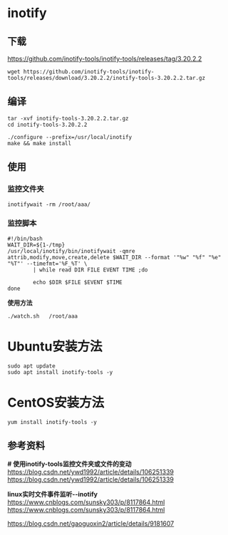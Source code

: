 #  inotify

##  下载

https://github.com/inotify-tools/inotify-tools/releases/tag/3.20.2.2   



```
wget https://github.com/inotify-tools/inotify-tools/releases/download/3.20.2.2/inotify-tools-3.20.2.2.tar.gz
```

##  编译

```
tar -xvf inotify-tools-3.20.2.2.tar.gz
cd inotify-tools-3.20.2.2

./configure --prefix=/usr/local/inotify
make && make install

```

##  使用

###  监控文件夹
```
inotifywait -rm /root/aaa/
```

###  监控脚本

```
#!/bin/bash
WAIT_DIR=${1-/tmp}
/usr/local/inotify/bin/inotifywait -qmre attrib,modify,move,create,delete $WAIT_DIR --format '"%w" "%f" "%e" "%T"' --timefmt='%F_%T' \
        | while read DIR FILE EVENT TIME ;do
 
        echo $DIR $FILE $EVENT $TIME
done
```
**使用方法**


```
./watch.sh   /root/aaa
```



#   Ubuntu安装方法

```
sudo apt update
sudo apt install inotify-tools -y
```

#  CentOS安装方法

```
yum install inotify-tools -y
```




##  参考资料
**# 使用inotify-tools监控文件夹或文件的变动**
https://blog.csdn.net/ywd1992/article/details/106251339
https://blog.csdn.net/ywd1992/article/details/106251339

**linux实时文件事件监听--inotify**
https://www.cnblogs.com/sunsky303/p/8117864.html
https://www.cnblogs.com/sunsky303/p/8117864.html



https://blog.csdn.net/gaoguoxin2/article/details/9181607



